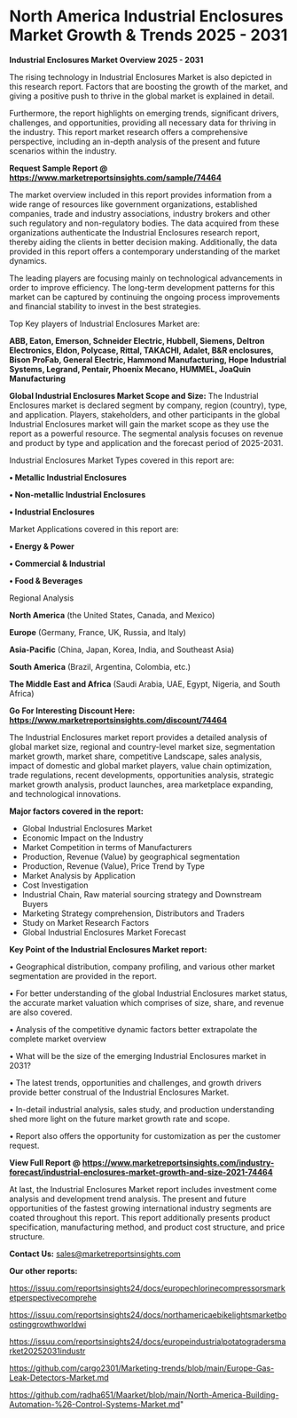 # North America Industrial Enclosures Market Growth & Trends 2025 - 2031

<Strong> Industrial Enclosures Market Overview 2025 - 2031</strong>

The rising technology in Industrial Enclosures Market is also depicted in this research report. Factors that are boosting the growth of the market, and giving a positive push to thrive in the global market is explained in detail.

Furthermore, the report highlights on emerging trends, significant drivers, challenges, and opportunities, providing all necessary data for thriving in the industry. This report market research offers a comprehensive perspective, including an in-depth analysis of the present and future scenarios within the industry.

<strong>Request Sample Report @ <a href=https://www.marketreportsinsights.com/sample/74464>https://www.marketreportsinsights.com/sample/74464</a></strong>

The market overview included in this report provides information from a wide range of resources like government organizations, established companies, trade and industry associations, industry brokers and other such regulatory and non-regulatory bodies. The data acquired from these organizations authenticate the Industrial Enclosures research report, thereby aiding the clients in better decision making. Additionally, the data provided in this report offers a contemporary understanding of the market dynamics.

The leading players are focusing mainly on technological advancements in order to improve efficiency. The long-term development patterns for this market can be captured by continuing the ongoing process improvements and financial stability to invest in the best strategies.

Top Key players of Industrial Enclosures Market are:

<strong>ABB, Eaton, Emerson, Schneider Electric, Hubbell, Siemens, Deltron Electronics, Eldon, Polycase, Rittal, TAKACHI, Adalet, B&R enclosures, Bison ProFab, General Electric, Hammond Manufacturing, Hope Industrial Systems, Legrand, Pentair, Phoenix Mecano, HUMMEL, JoaQuin Manufacturing</strong>

<strong><b>Global Industrial Enclosures Market Scope and Size:</b></strong>
The Industrial Enclosures market is declared segment by company, region (country), type, and application. Players, stakeholders, and other participants in the global Industrial Enclosures market will gain the market scope as they use the report as a powerful resource. The segmental analysis focuses on revenue and product by type and application and the forecast period of 2025-2031.

Industrial Enclosures Market Types covered in this report are:

<strong>• Metallic Industrial Enclosures

• Non-metallic Industrial Enclosures

• Industrial Enclosures</strong>

Market Applications covered in this report are:

<strong>• Energy & Power

• Commercial & Industrial

• Food & Beverages</strong> 

Regional Analysis

<strong>North America</strong> (the United States, Canada, and Mexico)

<strong>Europe</strong> (Germany, France, UK, Russia, and Italy)

<strong>Asia-Pacific</strong> (China, Japan, Korea, India, and Southeast Asia)

<strong>South America</strong> (Brazil, Argentina, Colombia, etc.)

<strong>The Middle East and Africa</strong> (Saudi Arabia, UAE, Egypt, Nigeria, and South Africa)

<strong>Go For Interesting Discount Here: <a href=https://www.marketreportsinsights.com/discount/74464>https://www.marketreportsinsights.com/discount/74464</a></strong>

The Industrial Enclosures market report provides a detailed analysis of global market size, regional and country-level market size, segmentation market growth, market share, competitive Landscape, sales analysis, impact of domestic and global market players, value chain optimization, trade regulations, recent developments, opportunities analysis, strategic market growth analysis, product launches, area marketplace expanding, and technological innovations.

<strong><b>Major factors covered in the report:</b></strong>
<ul>
  <li>Global Industrial Enclosures Market </li>
  <li>Economic Impact on the Industry</li>
  <li>Market Competition in terms of Manufacturers</li>
  <li>Production, Revenue (Value) by geographical segmentation</li>
  <li>Production, Revenue (Value), Price Trend by Type</li>
  <li>Market Analysis by Application</li>
  <li>Cost Investigation</li>
  <li>Industrial Chain, Raw material sourcing strategy and Downstream Buyers</li>
  <li>Marketing Strategy comprehension, Distributors and Traders</li>
  <li>Study on Market Research Factors</li>
  <li>Global Industrial Enclosures Market Forecast</li>
</ul>

<strong><b>Key Point of the Industrial Enclosures Market report:</b></strong>

• Geographical distribution, company profiling, and various other market segmentation are provided in the report.

• For better understanding of the global Industrial Enclosures market status, the accurate market valuation which comprises of size, share, and revenue are also covered.

• Analysis of the competitive dynamic factors better extrapolate the complete market overview

• What will be the size of the emerging Industrial Enclosures market in 2031?

• The latest trends, opportunities and challenges, and growth drivers provide better construal of the Industrial Enclosures Market.

• In-detail industrial analysis, sales study, and production understanding shed more light on the future market growth rate and scope.

• Report also offers the opportunity for customization as per the customer request.

<strong><b>View Full Report @ <a href=https://www.marketreportsinsights.com/industry-forecast/industrial-enclosures-market-growth-and-size-2021-74464>https://www.marketreportsinsights.com/industry-forecast/industrial-enclosures-market-growth-and-size-2021-74464</a></b></strong>


At last, the Industrial Enclosures Market report includes investment come analysis and development trend analysis. The present and future opportunities of the fastest growing international industry segments are coated throughout this report. This report additionally presents product specification, manufacturing method, and product cost structure, and price structure.

<strong>Contact Us:</strong>
sales@marketreportsinsights.com

<strong>Our other reports:</strong>

<a href=https://issuu.com/reportsinsights24/docs/europechlorinecompressorsmarketperspectivecomprehe>https://issuu.com/reportsinsights24/docs/europechlorinecompressorsmarketperspectivecomprehe</a>

<a href=https://issuu.com/reportsinsights24/docs/northamericaebikelightsmarketboostinggrowthworldwi>https://issuu.com/reportsinsights24/docs/northamericaebikelightsmarketboostinggrowthworldwi</a>

<a href=https://issuu.com/reportsinsights24/docs/europeindustrialpotatogradersmarket20252031industr>https://issuu.com/reportsinsights24/docs/europeindustrialpotatogradersmarket20252031industr</a>

<a href=https://github.com/cargo2301/Marketing-trends/blob/main/Europe-Gas-Leak-Detectors-Market.md>https://github.com/cargo2301/Marketing-trends/blob/main/Europe-Gas-Leak-Detectors-Market.md</a>

<a href=https://github.com/radha651/Maarket/blob/main/North-America-Building-Automation-%26-Control-Systems-Market.md>https://github.com/radha651/Maarket/blob/main/North-America-Building-Automation-%26-Control-Systems-Market.md</a>"
